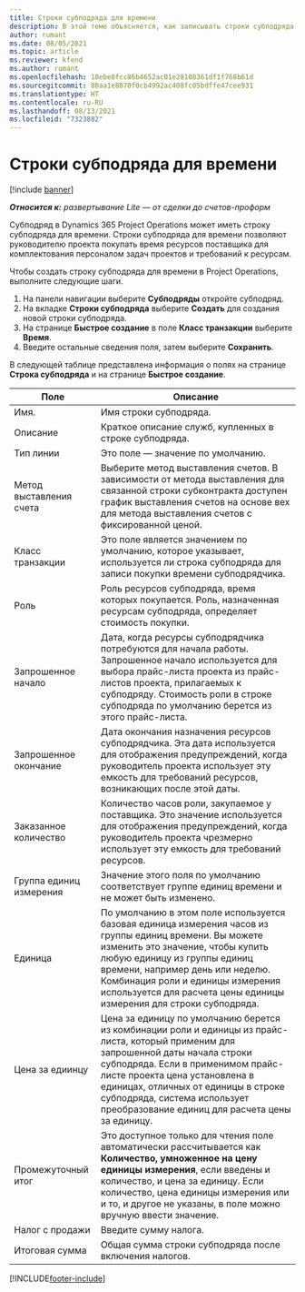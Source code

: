 ```yaml
---
title: Строки субподряда для времени
description: В этой теме объясняется, как записывать строки субподряда для времени и записывать покупку времени у поставщиков.
author: rumant
ms.date: 08/05/2021
ms.topic: article
ms.reviewer: kfend
ms.author: rumant
ms.openlocfilehash: 10ebe0fcc86b4652ac01e28108361df1f768b61d
ms.sourcegitcommit: 80aa1e8070f0cb4992ac408fc05bdffe47cee931
ms.translationtype: HT
ms.contentlocale: ru-RU
ms.lasthandoff: 08/13/2021
ms.locfileid: "7323882"
---
```

# <a name="subcontract-lines-for-time"></a>Строки субподряда для времени

[!include [banner](../../includes/dataverse-preview.md)]

_**Относится к:** развертывание Lite — от сделки до счетов-проформ_

Субподряд в Dynamics 365 Project Operations может иметь строку субподряда для времени. Строки субподряда для времени позволяют руководителю проекта покупать время ресурсов поставщика для комплектования персоналом задач проектов и требований к ресурсам.

Чтобы создать строку субподряда для времени в Project Operations, выполните следующие шаги.

1. На панели навигации выберите **Субподряды** откройте субподряд.
2. На вкладке **Строки субподряда** выберите **Создать** для создания новой строки субподряда.
3. На странице **Быстрое создание** в поле **Класс транзакции** выберите **Время**.
4. Введите остальные сведения поля, затем выберите **Сохранить**.

  В следующей таблице представлена информация о полях на странице **Строка субподряда** и на странице **Быстрое создание**.

| **Поле** | **Описание** |
| --- | --- |
| Имя. | Имя строки субподряда. |
| Описание | Краткое описание служб, купленных в строке субподряда. | 
| Тип линии | Это поле — значение по умолчанию.  |
| Метод выставления счета | Выберите метод выставления счетов. В зависимости от метода выставления для связанной строки субконтракта доступен график выставления счетов на основе вех для метода выставления счетов с фиксированной ценой. |
| Класс транзакции | Это поле является значением по умолчанию, которое указывает, используется ли строка субподряда для записи покупки времени субподрядчика. |
| Роль | Роль ресурсов субподряда, время которых покупается. Роль, назначенная ресурсам субподряда, определяет стоимость покупки. |
| Запрошенное начало | Дата, когда ресурсы субподрядчика потребуются для начала работы. Запрошенное начало используется для выбора прайс-листа проекта из прайс-листов проекта, прилагаемых к субподряду. Стоимость роли в строке субподряда по умолчанию берется из этого прайс-листа. |
| Запрошенное окончание | Дата окончания назначения ресурсов субподрядчика. Эта дата используется для отображения предупреждений, когда руководитель проекта использует эту емкость для требований ресурсов, возникающих после этой даты. |
| Заказанное количество | Количество часов роли, закупаемое у поставщика. Это значение используется для отображения предупреждений, когда руководитель проекта чрезмерно использует эту емкость для требований ресурсов. |
| Группа единиц измерения | Значение этого поля по умолчанию соответствует группе единиц времени и не может быть изменено.  |
| Единица | По умолчанию в этом поле используется базовая единица измерения часов из группы единиц времени. Вы можете изменить это значение, чтобы купить любую единицу из группы единиц времени, например день или неделю. Комбинация роли и единицы измерения используется для расчета цены единицы измерения для строки субподряда. |
| Цена за едиинцу | Цена за единицу по умолчанию берется из комбинации роли и единицы из прайс-листа, который применим для запрошенной даты начала строки субподряда. Если в применимом прайс-листе проекта цена установлена в единицах, отличных от единицы в строке субподряда, система использует преобразование единиц для расчета цены за единицу. |
| Промежуточный итог | Это доступное только для чтения поле автоматически рассчитывается как **Количество, умноженное на цену единицы измерения**, если введены и количество, и цена за единицу. Если количество, цена единицы измерения или и то, и другое не указаны, в поле можно вручную ввести значение. |
| Налог с продажи |  Введите сумму налога. |
| Итоговая сумма | Общая сумма строки субподряда после включения налогов. |


[!INCLUDE[footer-include](../../includes/footer-banner.md)]
